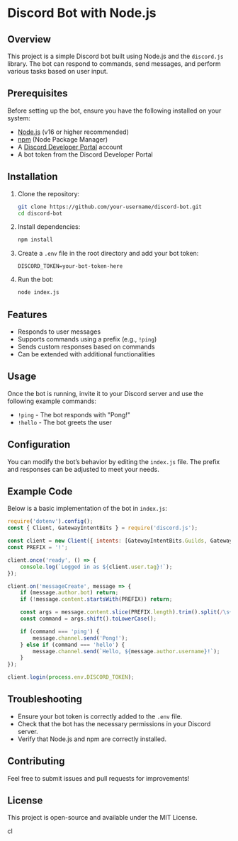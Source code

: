 # Discord Bot with Node.js

## Overview
This project is a simple Discord bot built using Node.js and the `discord.js` library. The bot can respond to commands, send messages, and perform various tasks based on user input.

## Prerequisites
Before setting up the bot, ensure you have the following installed on your system:

- [Node.js](https://nodejs.org/) (v16 or higher recommended)
- [npm](https://www.npmjs.com/) (Node Package Manager)
- A [Discord Developer Portal](https://discord.com/developers/applications) account
- A bot token from the Discord Developer Portal

## Installation

1. Clone the repository:
   ```sh
   git clone https://github.com/your-username/discord-bot.git
   cd discord-bot
   ```

2. Install dependencies:
   ```sh
   npm install
   ```

3. Create a `.env` file in the root directory and add your bot token:
   ```env
   DISCORD_TOKEN=your-bot-token-here
   ```

4. Run the bot:
   ```sh
   node index.js
   ```

## Features
- Responds to user messages
- Supports commands using a prefix (e.g., `!ping`)
- Sends custom responses based on commands
- Can be extended with additional functionalities

## Usage
Once the bot is running, invite it to your Discord server and use the following example commands:

- `!ping` - The bot responds with "Pong!"
- `!hello` - The bot greets the user

## Configuration
You can modify the bot’s behavior by editing the `index.js` file. The prefix and responses can be adjusted to meet your needs.

## Example Code
Below is a basic implementation of the bot in `index.js`:

```javascript
require('dotenv').config();
const { Client, GatewayIntentBits } = require('discord.js');

const client = new Client({ intents: [GatewayIntentBits.Guilds, GatewayIntentBits.GuildMessages, GatewayIntentBits.MessageContent] });
const PREFIX = '!';

client.once('ready', () => {
    console.log(`Logged in as ${client.user.tag}!`);
});

client.on('messageCreate', message => {
    if (message.author.bot) return;
    if (!message.content.startsWith(PREFIX)) return;

    const args = message.content.slice(PREFIX.length).trim().split(/\s+/);
    const command = args.shift().toLowerCase();

    if (command === 'ping') {
        message.channel.send('Pong!');
    } else if (command === 'hello') {
        message.channel.send(`Hello, ${message.author.username}!`);
    }
});

client.login(process.env.DISCORD_TOKEN);
```

## Troubleshooting
- Ensure your bot token is correctly added to the `.env` file.
- Check that the bot has the necessary permissions in your Discord server.
- Verify that Node.js and npm are correctly installed.

## Contributing
Feel free to submit issues and pull requests for improvements!

## License
This project is open-source and available under the MIT License.




cl
